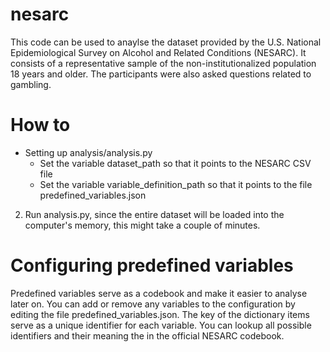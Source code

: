 # nesarc

This code can be used to anaylse the dataset provided by the U.S. National Epidemiological Survey on Alcohol and Related Conditions (NESARC). It consists of a representative sample of the non-institutionalized population 18 years and older. The participants were also asked questions related to gambling.

# How to
- Setting up analysis/analysis.py
  - Set the variable dataset_path so that it points to the NESARC CSV file
  - Set the variable variable_definition_path so that it points to the file predefined_variables.json
2. Run analysis.py, since the entire dataset will be loaded into the computer's memory, this might take a couple of minutes.

# Configuring predefined variables
Predefined variables serve as a codebook and make it easier to analyse later on. You can add or remove any variables to the configuration by editing the file predefined_variables.json. The key of the dictionary items serve as a unique identifier for each variable. You can lookup all possible identifiers  and their meaning the in the official NESARC codebook.
